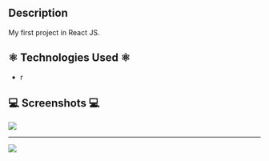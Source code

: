 ## Description

My first project in React JS.

## ⚛️ Technologies Used ⚛️ 
* r

## 💻 Screenshots 💻

<img src='https://www.linkpicture.com/q/Screen-Shot-2022-10-08-at-14.23.53.png' type='image'>

----------------------------------------------------------------------------------------------------

<img src='https://www.linkpicture.com/q/Screen-Shot-2022-10-08-at-14.24.06.png' type='image'>

